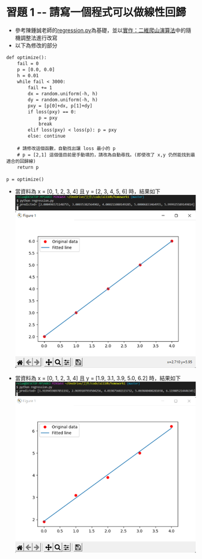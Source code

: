 # 習題 1 -- 請寫一個程式可以做線性回歸
* 參考陳鍾誠老師的[regression.py](https://gitlab.com/ccc110/ai/-/blob/master/_homework/01-regression/regression.py)為基礎，並以[實作：二維爬山演算法](https://kinmen6.com/root/%E9%99%B3%E9%8D%BE%E8%AA%A0/%E8%AA%B2%E7%A8%8B/%E4%BA%BA%E5%B7%A5%E6%99%BA%E6%85%A7/02-optimize/01-hillclimbing/03-var2/%E5%AF%A6%E4%BD%9C%EF%BC%9A%E4%BA%8C%E7%B6%AD%E7%88%AC%E5%B1%B1%E6%BC%94%E7%AE%97%E6%B3%95.md)中的隨機調整法進行改寫
* 以下為修改的部分

<pre><code>def optimize():
    fail = 0
    p = [0.0, 0.0]
    h = 0.01
    while fail < 3000:
        fail += 1
        dx = random.uniform(-h, h)
        dy = random.uniform(-h, h)
        pxy = [p[0]+dx, p[1]+dy]
        if loss(pxy) == 0:
            p = pxy
            break
        elif loss(pxy) < loss(p): p = pxy
        else: continue
        
    # 請修改這個函數，自動找出讓 loss 最小的 p
    # p = [2,1] 這個值目前是手動填的，請改為自動尋找。(即使改了 x,y 仍然能找到最適合的回歸線)
    return p

p = optimize()</code></pre>

* 當資料為 x = [0, 1, 2, 3, 4] 且 y = [2, 3, 4, 5, 6] 時，結果如下
![picture](https://github.com/ZKX-0326/ai110b/blob/master/homework1/%E8%9E%A2%E5%B9%95%E6%93%B7%E5%8F%96%E7%95%AB%E9%9D%A2%202022-04-30%20192545.png)
![picture](https://github.com/ZKX-0326/ai110b/blob/master/homework1/%E8%9E%A2%E5%B9%95%E6%93%B7%E5%8F%96%E7%95%AB%E9%9D%A2%202022-04-30%20192522.png)

* 當資料為 x = [0, 1, 2, 3, 4] 且 y = [1.9, 3.1, 3.9, 5.0, 6.2] 時，結果如下
![picture](https://github.com/ZKX-0326/ai110b/blob/master/homework1/%E8%9E%A2%E5%B9%95%E6%93%B7%E5%8F%96%E7%95%AB%E9%9D%A2%202022-04-30%20192445.png)
![picture](https://github.com/ZKX-0326/ai110b/blob/master/homework1/%E8%9E%A2%E5%B9%95%E6%93%B7%E5%8F%96%E7%95%AB%E9%9D%A2%202022-04-30%20192418.png)